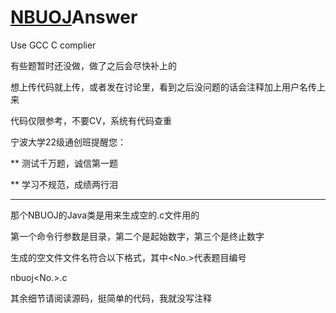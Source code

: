 # [NBUOJ](http://nbuoj.com/)Answer

Use GCC C complier

有些题暂时还没做，做了之后会尽快补上的

想上传代码就上传，或者发在讨论里，看到之后没问题的话会注释加上用户名传上来

代码仅限参考，不要CV，系统有代码查重

宁波大学22级通创班提醒您：

** 测试千万题，诚信第一题

** 学习不规范，成绩两行泪

***

那个NBUOJ的Java类是用来生成空的.c文件用的

第一个命令行参数是目录，第二个是起始数字，第三个是终止数字

生成的空文件文件名符合以下格式，其中<No.>代表题目编号

nbuoj<No.>.c

其余细节请阅读源码，挺简单的代码，我就没写注释
